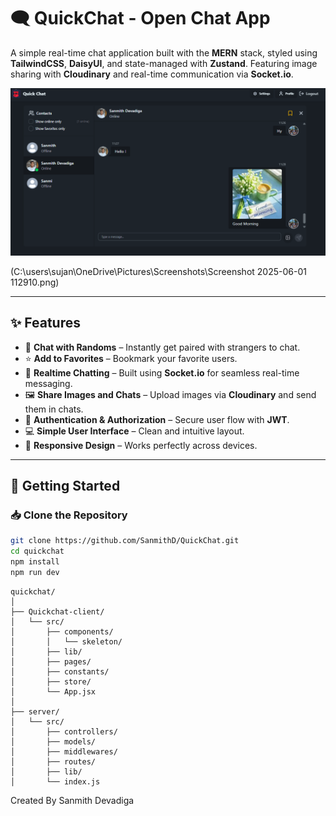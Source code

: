 # 🗨️ QuickChat - Open Chat App

A simple real-time chat application built with the **MERN** stack, styled using **TailwindCSS**, **DaisyUI**, and state-managed with **Zustand**. Featuring image sharing with **Cloudinary** and real-time communication via **Socket.io**.

![QuickChat Screenshot](./client/public/demo.png)

(C:\users\sujan\OneDrive\Pictures\Screenshots\Screenshot 2025-06-01 112910.png)

---

## ✨ Features

- 🔀 **Chat with Randoms** – Instantly get paired with strangers to chat.
- ⭐ **Add to Favorites** – Bookmark your favorite users.
- 💬 **Realtime Chatting** – Built using **Socket.io** for seamless real-time messaging.
- 🖼️ **Share Images and Chats** – Upload images via **Cloudinary** and send them in chats.
- 🔐 **Authentication & Authorization** – Secure user flow with **JWT**.
- 💻 **Simple User Interface** – Clean and intuitive layout.
- 📱 **Responsive Design** – Works perfectly across devices.

---

## 🚀 Getting Started

### 📥 Clone the Repository

```bash
git clone https://github.com/SanmithD/QuickChat.git
cd quickchat
npm install
npm run dev
```

```
quickchat/
│
├── Quickchat-client/
│   └── src/
│       ├── components/
│       │   └── skeleton/
│       ├── lib/
│       ├── pages/
│       ├── constants/
│       ├── store/
│       └── App.jsx
│
├── server/
│   └── src/
│       ├── controllers/
│       ├── models/
│       ├── middlewares/
│       ├── routes/
│       ├── lib/
│       └── index.js

```

Created By Sanmith Devadiga
